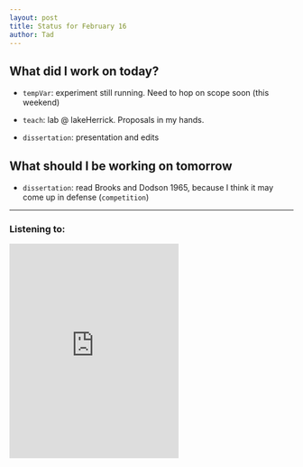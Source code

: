 ```yaml
---
layout: post
title: Status for February 16
author: Tad
---
```


## What did I work on today?

* `tempVar`: experiment still running. Need to hop on scope soon (this weekend)

* `teach`: lab @ lakeHerrick. Proposals in my hands.

* `dissertation`: presentation and edits


## What should I be working on tomorrow

* `dissertation`: read Brooks and Dodson 1965, because I think it may come up in defense (`competition`)




---

### Listening to:
 <iframe src='https://embed.spotify.com/?uri=spotify:track:6XorgdtMRoZ5OdmSV7NCFJ' width='300' height='380' frameborder='0' allowtransparency='true'></iframe>
 <i class='fa fa-code' style='color:pink'></i>
